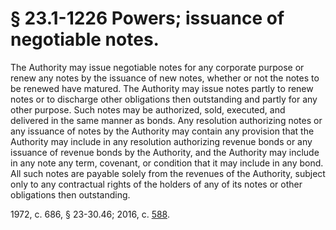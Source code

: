 # § 23.1-1226 Powers; issuance of negotiable notes.

<p>The Authority may issue negotiable notes for any corporate purpose or renew any notes by the issuance of new notes, whether or not the notes to be renewed have matured. The Authority may issue notes partly to renew notes or to discharge other obligations then outstanding and partly for any other purpose. Such notes may be authorized, sold, executed, and delivered in the same manner as bonds. Any resolution authorizing notes or any issuance of notes by the Authority may contain any provision that the Authority may include in any resolution authorizing revenue bonds or any issuance of revenue bonds by the Authority, and the Authority may include in any note any term, covenant, or condition that it may include in any bond. All such notes are payable solely from the revenues of the Authority, subject only to any contractual rights of the holders of any of its notes or other obligations then outstanding.</p><p>1972, c. 686, § 23-30.46; 2016, c. <a href='http://lis.virginia.gov/cgi-bin/legp604.exe?161+ful+CHAP0588'>588</a>.</p>